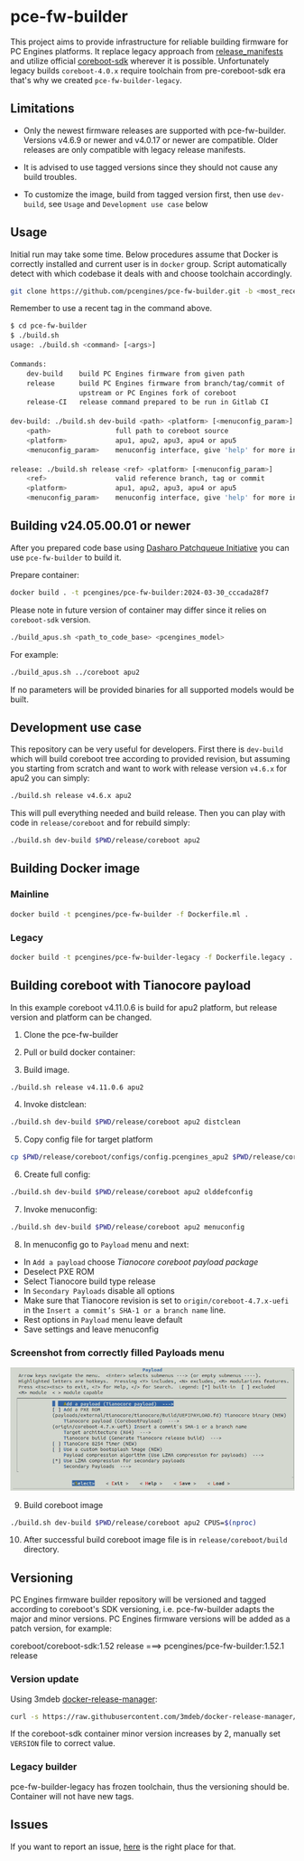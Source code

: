 # pce-fw-builder

This project aims to provide infrastructure for reliable building firmware for
PC Engines platforms. It replace legacy approach from
[release_manifests](https://github.com/pcengines/release_manifests) and utilize
official [coreboot-sdk](https://hub.docker.com/r/coreboot/coreboot-sdk/)
wherever it is possible. Unfortunately legacy builds `coreboot-4.0.x` require
toolchain from pre-coreboot-sdk era that's why we created
`pce-fw-builder-legacy`.

## Limitations

- Only the newest firmware releases are supported with pce-fw-builder. Versions
  v4.6.9 or newer and v4.0.17 or newer are compatible. Older releases are only
  compatible with legacy release manifests.

- It is advised to use tagged versions since they should not cause any build
  troubles.

- To customize the image, build from tagged version first, then use `dev-build`,
  see `Usage` and `Development use case` below

## Usage

Initial run may take some time. Below procedures assume that Docker is
correctly installed and current user is in `docker` group. Script automatically
detect with which codebase it deals with and choose toolchain accordingly.

```bash
git clone https://github.com/pcengines/pce-fw-builder.git -b <most_recent_tag>
```

Remember to use a recent tag in the command above.

```bash
$ cd pce-fw-builder
$ ./build.sh
usage: ./build.sh <command> [<args>]

Commands:
    dev-build    build PC Engines firmware from given path
    release      build PC Engines firmware from branch/tag/commit of
                 upstream or PC Engines fork of coreboot
    release-CI   release command prepared to be run in Gitlab CI

dev-build: ./build.sh dev-build <path> <platform> [<menuconfig_param>]
    <path>                full path to coreboot source
    <platform>            apu1, apu2, apu3, apu4 or apu5
    <menuconfig_param>    menuconfig interface, give 'help' for more information

release: ./build.sh release <ref> <platform> [<menuconfig_param>]
    <ref>                 valid reference branch, tag or commit
    <platform>            apu1, apu2, apu3, apu4 or apu5
    <menuconfig_param>    menuconfig interface, give 'help' for more information

```

## Building v24.05.00.01 or newer

After you prepared code base using [Dasharo Patchqueue
Initiative](https://github.com/Dasharo/dasharo-pq) you can use `pce-fw-builder`
to build it.

Prepare container:

```bash
docker build . -t pcengines/pce-fw-builder:2024-03-30_cccada28f7
```

Please note in future version of container may differ since it relies on
`coreboot-sdk` version.

```bash
./build_apus.sh <path_to_code_base> <pcengines_model>
```

For example:

```bash
./build_apus.sh ../coreboot apu2
```

If no parameters will be provided binaries for all supported models would be built.

## Development use case

This repository can be very useful for developers. First there is `dev-build`
which will build coreboot tree according to provided revision, but assuming you
starting from scratch and want to work with release version `v4.6.x` for apu2
you can simply:

```bash
./build.sh release v4.6.x apu2
```

This will pull everything needed and build release. Then you can play with code in `release/coreboot` and for rebuild simply:

```bash
./build.sh dev-build $PWD/release/coreboot apu2
```

## Building Docker image

### Mainline

```bash
docker build -t pcengines/pce-fw-builder -f Dockerfile.ml .
```

### Legacy

```bash
docker build -t pcengines/pce-fw-builder-legacy -f Dockerfile.legacy .
```

## Building coreboot with Tianocore payload

In this example coreboot v4.11.0.6 is build for apu2 platform,
but release version and platform can be changed.

1. Clone the pce-fw-builder

2. Pull or build docker container:

3. Build image.

```bash
./build.sh release v4.11.0.6 apu2
```

4. Invoke distclean:

```bash
./build.sh dev-build $PWD/release/coreboot apu2 distclean
```

5. Copy config file for target platform

```bash
cp $PWD/release/coreboot/configs/config.pcengines_apu2 $PWD/release/coreboot/.config
```

6. Create full config:

```bash
./build.sh dev-build $PWD/release/coreboot apu2 olddefconfig
```

7. Invoke menuconfig:

```bash
./build.sh dev-build $PWD/release/coreboot apu2 menuconfig
```

8. In menuconfig go to `Payload` menu and next:

- In `Add a payload` choose _Tianocore coreboot payload package_
- Deselect PXE ROM
- Select Tianocore build type release
- In `Secondary Payloads` disable all options
- Make sure that Tianocore revision is set to
  `origin/coreboot-4.7.x-uefi` in the
  `Insert a commit’s SHA-1 or a branch name` line.
- Rest options in `Payload` menu leave default
- Save settings and leave menuconfig

### Screenshot from correctly filled Payloads menu

![Payloads config menu](Payloads_config_menu.png)

9. Build coreboot image

```bash
./build.sh dev-build $PWD/release/coreboot apu2 CPUS=$(nproc)
```

10. After successful build coreboot image file is in `release/coreboot/build`
    directory.

## Versioning

PC Engines firmware builder repository will be versioned and tagged according
to coreboot's SDK versioning, i.e. pce-fw-builder adapts the major and minor
versions. PC Engines firmware versions will be added as a patch version, for
example:

coreboot/coreboot-sdk:1.52 release ===> pcengines/pce-fw-builder:1.52.1 release

### Version update

Using 3mdeb [docker-release-manager](https://github.com/3mdeb/docker-release-manager):

```bash
curl -s https://raw.githubusercontent.com/3mdeb/docker-release-manager/master/release-manager.sh | bash /dev/stdin bump_patch
```

If the coreboot-sdk container minor version increases by 2, manually set
`VERSION` file to correct value.

### Legacy builder

pce-fw-builder-legacy has frozen toolchain, thus the versioning should be.
Container will not have new tags.

## Issues

If you want to report an issue, [here](https://github.com/pcengines/apu2-documentation/issues)
is the right place for that.

